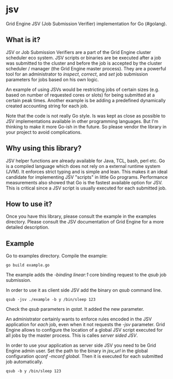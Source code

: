 jsv
===

Grid Engine JSV (Job Submission Verifier) implementation for Go (#golang).


## What is it?

JSV or Job Submission Verifiers are a part of the Grid Engine cluster scheduler eco system. JSV scripts or binaries are be executed after a job was submitted to the cluster and before the job is accepted by the cluster scheduler / manager (the Grid Engine master process). They are a powerful tool for an administrator to _inspect_, _correct_, and _set_ job submission parameters for jobs based on his own logic. 

An example of using JSVs would be restricting jobs of certain sizes (e.g. based on number of requested cores or slots) for being submitted at a certain peak times. Another example is be adding a predefined dynamically created accounting string for each job.

Note that the code is not really Go style. Is was kept as close as possible to JSV implementations available in other programming languages. But I'm thinking to make it more Go-ish in the future. So please vendor the library in your project to avoid complications.

## Why using this library?

JSV helper functions are already available for Java, TCL, bash, perl etc. Go is a compiled language which does not rely on a external runtime system (JVM). It enforces strict typing and is simple and lean. This makes it an ideal candidate for implementing JSV "scripts" in little Go programs. Performance measurements also showed that Go is the fastest available option for JSV. This is critical since a JSV script is usually executed for each submitted job.

## How to use it?

Once you have this library, please consult the example in the examples directory. Please consult the JSV documentation of Grid Engine for a more detailed description.

## Example

Go to examples directory. Compile the example:

    go build example.go
    
The example adds the *-binding linear:1* core binding request to the *qsub* job submission.

In order to use it as client side JSV add the binary on *qsub* command line.

    qsub -jsv ./example -b y /bin/sleep 123
    
Check the *qsub* parameters in *qstat*. It added the new parameter.

An administrator certainly wants to enforce rules encoded in the JSV application for 
*each* job, even when it not requests the *-jsv* parameter. Grid Engine allows to configure
the location of a global JSV script executed for all jobs by the master process.
This is calles *server sided JSV*.

In order to use your application as server side JSV you need to be Grid Engine admin user. Set the path
to the binary in _jsv_url_ in the global configuration *qconf -mconf global*. Then it is 
executed for each submitted job automatically.

    qsub -b y /bin/sleep 123
